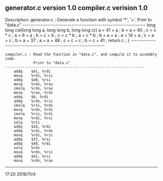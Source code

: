 generator.c version 1.0
compiler.c verision 1.0
-------------------------------------------------------------------
Description: 
    generator.c : Generate a function with symbol '*', '+'. 
                  Print to "data.c"
    ---------------------------------------------------------------
    long long cal(long long a, long long b, long long c){
     	a = 41 + a ;
    	b = a + 40 ;
     	c = c * c ;
    	a = 6 + a ;
     	b = c + b ;
    	c = c * b ;
    	a = c * b ;
    	b = a + a ;
    	a = 14 + a ;
    	c = a + c ;
    	b = a + 37 ;
    	a = a + 48 ;
    	c = c + c ;
    	b = c + 41 ;
    	return c ;
     }
    ----------------------------------------------------------------    

    compiler.c : Read the function in "data.c", and compile it to assembly code.
                 Print to "data.s" 
    ----------------------------------------------------------------
    	addq	$41, %rdi
		movq	%rdi, %rsi
		addq	$40, %rsi
		movq	%rdx, %rax
		imulq   %rdx, %rax
		movq	%rax, %rdx
		addq	$6, %rdi
		addq	%rdx, %rsi
		imulq   %rsi, %rdx
		movq	%rdx, %rdi
		imulq   %rsi, %rdi
		movq	%rdi, %rsi
		salq	%rsi
		addq	$14, %rdi
		addq	%rdi, %rdx
		movq	%rdi, %rsi
		addq	$37, %rsi
		addq	$48, %rdi
		salq	%rdx
		movq	%rdx, %rsi
		addq	$41, %rsi
		movq	%rdx, %rax
-----------------------------------------------------------------------

17:20 2018/11/4


